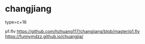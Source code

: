 # changjiang
type=c+16

p1.flv
https://github.com/hzhuang117/changjiang/blob/master/p1.flv
https://funnymdzz.github.io/chuangjia/
